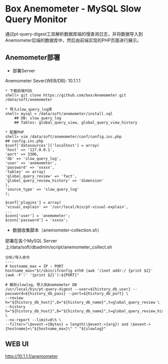# Box Anemometer - MySQL Slow Query Monitor

通过pt-query-digest工具解析数据库端的慢查询日志，并将数据导入到Anemometer后端的数据库中，然后由前端实现的PHP页面进行展示。

## Anemometer部署
* 部署Server

Anemometer Sever(WEB/DB): 10.1.1.1

	* 下载前端代码
	shell> git clone https://github.com/box/Anemometer.git /data/soft/anemometer

	* 导入slow_query_log库
	shell> mysql < /data/soft/anemometer/install.sql
 		## DB: slow_query_log
 		## Tables: global_query_view, global_query_view_history 

	* 配置PHP
	shell> vim /data/soft/anemometer/conf/config.inc.php
	## config.inc.php
	$conf['datasources']['localhost'] = array(
	'host' => '127.0.0.1',
	'port' => 3306,
	'db' => 'slow_query_log',
	'user' => 'anemometer',
	'password' => 'xxxxx',
	'tables' => array(
	'global_query_review' => 'fact',
	'global_query_review_history' => 'dimension'
	),
	'source_type' => 'slow_query_log'
	);
 
	$conf['plugins'] = array(
	'visual_explain' => '/usr/local/bin/pt-visual-explain',
	...
	$conn['user'] = 'anemometer';
	$conn['password'] = 'xxxxx';

* 数据收集脚本（anemometer-collection.sh）

部署在各个MySQL Server上/data/soft/dbadmin/script/anemometer_collect.sh

```
分析/导入命令
----
# hostname_max = IP : PORT
hostname_max="$(/sbin/ifconfig eth0 |awk '/inet addr:/ {print $2}' |awk -F':' '{print $2}'):${PORT}"

# 解析slowlog，导入到Anemometer DB
/usr/local/bin/pt-query-digest --user=${history_db_user} --password=${history_db_pass} --port=${history_db_port} \
--review h="${history_db_host}",D="${history_db_name}",t=global_query_review \
--history h="${history_db_host}",D="${history_db_name}",t=global_query_review_history \
--no-report --limit=0\% \
--filter="\$event->{Bytes} = length(\$event->{arg}) and \$event->{hostname}=\"${hostname_max}\" " "${slowlog}"
```

## WEB UI
<http://10.1.1.1/anemometer>